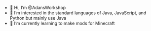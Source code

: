 - 👋 Hi, I’m @AdansWorkshop
- 👀 I’m interested in the standard languages of Java, JavaScript, and Python but mainly use Java
- 🌱 I’m currently learning to make mods for Minecraft

<!---
AdansWorkshop/AdansWorkshop is a ✨ special ✨ repository because its `README.md` (this file) appears on your GitHub profile.
You can click the Preview link to take a look at your changes.
--->
